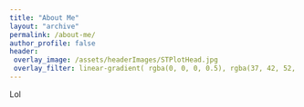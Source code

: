 ```yaml
---
title: "About Me"
layout: "archive"
permalink: /about-me/
author_profile: false
header:
 overlay_image: /assets/headerImages/STPlotHead.jpg
 overlay_filter: linear-gradient( rgba(0, 0, 0, 0.5), rgba(37, 42, 52, 0.5))
---
```


Lol